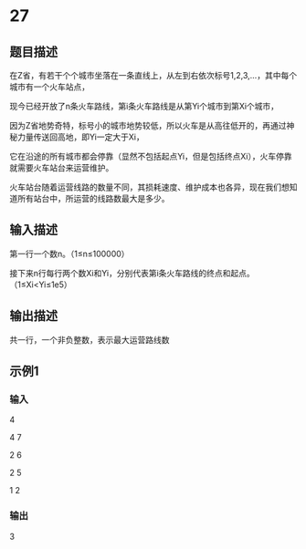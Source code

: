 # 27

## 题目描述

在Z省，有若干个个城市坐落在一条直线上，从左到右依次标号1,2,3,…，其中每个城市有一个火车站点，

现今已经开放了n条火车路线，第i条火车路线是从第Yi个城市到第Xi个城市，

因为Z省地势奇特，标号小的城市地势较低，所以火车是从高往低开的，再通过神秘力量传送回高地，即Yi一定大于Xi，

它在沿途的所有城市都会停靠（显然不包括起点Yi，但是包括终点Xi），火车停靠就需要火车站台来运营维护。

火车站台随着运营线路的数量不同，其损耗速度、维护成本也各异，现在我们想知道所有站台中，所运营的线路数最大是多少。

## 输入描述

第一行一个数n。（1≤n≤100000）

接下来n行每行两个数Xi和Yi，分别代表第i条火车路线的终点和起点。（1≤Xi<Yi≤1e5）

## 输出描述

共一行，一个非负整数，表示最大运营路线数

## 示例1

### 输入

4

4 7

2 6

2 5

1 2

### 输出

3
